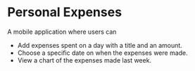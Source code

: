 # Personal Expenses
A mobile application where users can 
* Add expenses spent on a day with a title and an amount.
* Choose a specific date on when the expenses were made.
* View a chart of the expenses made last week.


